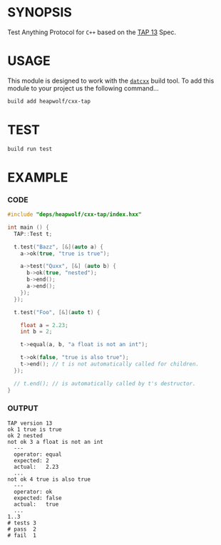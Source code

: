 # SYNOPSIS
Test Anything Protocol for `C++` based on the [TAP 13][1] Spec.


# USAGE
This module is designed to work with the [`datcxx`][0] build tool. To add this
module to your project us the following command...

```bash
build add heapwolf/cxx-tap
```


# TEST

```bash
build run test
```


# EXAMPLE

### CODE

```c++
#include "deps/heapwolf/cxx-tap/index.hxx"

int main () {
  TAP::Test t;

  t.test("Bazz", [&](auto a) {
    a->ok(true, "true is true");

    a->test("Quxx", [&] (auto b) {
      b->ok(true, "nested");
      b->end();
      a->end();
    });
  });

  t.test("Foo", [&](auto t) {

    float a = 2.23;
    int b = 2;

    t->equal(a, b, "a float is not an int");

    t->ok(false, "true is also true");
    t->end(); // t is not automatically called for children.
  });

  // t.end(); // is automatically called by t's destructor.
}
```

### OUTPUT

```tap
TAP version 13
ok 1 true is true
ok 2 nested
not ok 3 a float is not an int
  ---
  operator: equal
  expected: 2
  actual:   2.23
  ...
not ok 4 true is also true
  ---
  operator: ok
  expected: false
  actual:   true
  ...
1..3
# tests 3
# pass  2
# fail  1
```

[0]:https://github.com/datcxx/build
[1]:https://testanything.org/tap-version-13-specification.html
